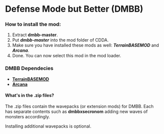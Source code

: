 # Defense Mode but Better (DMBB)

### How to install the mod:

1. Extract **dmbb-master**.
3. Put _**dmbb-master**_ into the mod folder of CDDA.
4. Make sure you have installed these mods as well: _**TerrainBASEMOD**_ and _**Arcana**_.
5. Done. You can now select this mod in the mod loader.

### DMBB Dependecies

* **[TerrainBASEMOD](https://github.com/Kenan2000/TerrainBASE-Archery-Pneumatics)**
* **[Arcana](https://github.com/chaosvolt/cdda-arcana-mod)**


#### What's in the .zip files?
The .zip files contain the wavepacks (or extension mods) for DMBB. Each has separate contents such as **dmbbxsecronom** adding new waves of monsters accordingly.

Installing additional wavepacks is optional.
